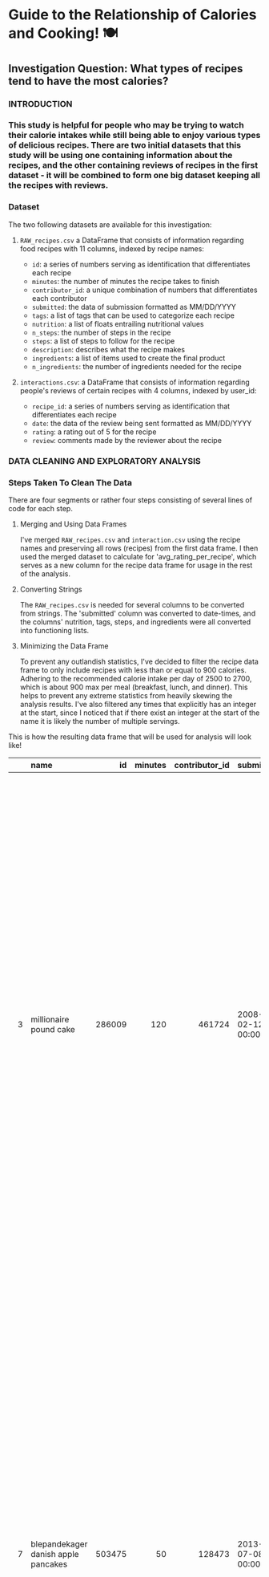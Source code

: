 # Guide to the Relationship of Calories and Cooking! 🍽️

## Investigation Question: What types of recipes tend to have the most calories?

### INTRODUCTION
### This study is helpful for people who may be trying to watch their calorie intakes while still being able to enjoy various types of delicious recipes. There are two initial datasets that this study will be using one containing information about the recipes, and the other containing reviews of recipes in the first dataset - it will be combined to form one big dataset keeping all the recipes with reviews.


### Dataset
The two following datasets are available for this investigation: 

1. `RAW_recipes.csv` a DataFrame that consists of information regarding food recipes with 11 columns, indexed by recipe names:

   - `id`: a series of numbers serving as identification that differentiates each recipe
   - `minutes`: the number of minutes the recipe takes to finish 
   - `contributor_id`: a unique combination of numbers that differentiates each contributor
   - `submitted`: the data of submission formatted as MM/DD/YYYY
   - `tags`: a list of tags that can be used to categorize each recipe
   - `nutrition`: a list of floats entrailing nutritional values
   - `n_steps`: the number of steps in the recipe
   - `steps`: a list of steps to follow for the recipe
   - `description`: describes what the recipe makes 
   - `ingredients`: a list of items used to create the final product
   - `n_ingredients`: the number of ingredients needed for the recipe

2. `interactions.csv`: a DataFrame that consists of information regarding people's reviews of certain recipes with 4 columns, indexed by user_id:

   - `recipe_id`: a series of numbers serving as identification that differentiates each recipe
   - `date`: the data of the review being sent formatted as MM/DD/YYYY
   - `rating`: a rating out of 5 for the recipe
   - `review`: comments made by the reviewer about the recipe

### DATA CLEANING AND EXPLORATORY ANALYSIS
### Steps Taken To Clean The Data 
There are four segments or rather four steps consisting of several lines of code for each step.
1. Merging and Using Data Frames 
   
   I've merged `RAW_recipes.csv` and `interaction.csv` using the recipe names and preserving all rows (recipes) from the first data frame. I then used the merged dataset to calculate for 'avg_rating_per_recipe', which serves as a new column for the recipe data frame for usage in the rest of the analysis.

2. Converting Strings

   The `RAW_recipes.csv` is needed for several columns to be converted from strings. The 'submitted' column was converted to date-times, and the columns' nutrition, tags, steps, and ingredients were all converted into functioning lists.

3. Minimizing the Data Frame

   To prevent any outlandish statistics, I've decided to filter the recipe data frame to only include recipes with less than or equal to 900 calories. Adhering to the recommended calorie intake per day of 2500 to 2700, which is about 900 max per meal (breakfast, lunch, and dinner). This helps to prevent any extreme statistics from heavily skewing the analysis results. I've also filtered any times that explicitly has an integer at the start, since I noticed that if there exist an integer at the start of the name it is likely the number of multiple servings.



This is how the resulting data frame that will be used for analysis will look like!

|    | name                                    |     id |   minutes |   contributor_id | submitted           | tags                                                                                                                                                                                                                                                                                                                                              |   calories |   n_steps | steps                                                                                                                                                                                                                                                                                                                                                                                                                                                                                                                                                                                                                                                                                                                                                                                                                                                                        | description                                                                                                                                                                                                                                                                                                                                                                                                                                                                                                                                                                                  | ingredients                                                                                                                                |   n_ingredients |   avg_rating |
|---:|:----------------------------------------|-------:|----------:|-----------------:|:--------------------|:--------------------------------------------------------------------------------------------------------------------------------------------------------------------------------------------------------------------------------------------------------------------------------------------------------------------------------------------------|-----------:|----------:|:-----------------------------------------------------------------------------------------------------------------------------------------------------------------------------------------------------------------------------------------------------------------------------------------------------------------------------------------------------------------------------------------------------------------------------------------------------------------------------------------------------------------------------------------------------------------------------------------------------------------------------------------------------------------------------------------------------------------------------------------------------------------------------------------------------------------------------------------------------------------------------|:---------------------------------------------------------------------------------------------------------------------------------------------------------------------------------------------------------------------------------------------------------------------------------------------------------------------------------------------------------------------------------------------------------------------------------------------------------------------------------------------------------------------------------------------------------------------------------------------|:-------------------------------------------------------------------------------------------------------------------------------------------|----------------:|-------------:|
|  3 | millionaire pound cake                  | 286009 |       120 |           461724 | 2008-02-12 00:00:00 | ['time-to-make', 'course', 'cuisine', 'preparation', 'occasion', 'north-american', 'desserts', 'american', 'southern-united-states', 'dinner-party', 'holiday-event', 'cakes', 'dietary', 'christmas', 'thanksgiving', 'low-sodium', 'low-in-something', 'taste-mood', 'sweet', '4-hours-or-less']                                                |      878.3 |         7 | ['freheat the oven to 300 degrees', 'grease a 10-inch tube pan with butter , dust the bottom and sides with flour , and set aside', 'in a large mixing bowl , cream the butter and sugar with an electric mixer and add the eggs one at a time , beating after each addition', 'alternately add the flour and milk , stirring till the batter is smooth', 'add the two extracts and stir till well blended', 'scrape the batter into the prepared pan and bake till a cake tester or knife blade inserted in the center comes out clean , about 1 1 / 2 hours', 'cool the cake in the pan on a rack for 5 minutes , then turn it out on the rack to cool completely']                                                                                                                                                                                                        | why a millionaire pound cake?  because it's super rich!  this scrumptious cake is the pride of an elderly belle from jackson, mississippi.  the recipe comes from "the glory of southern cooking" by james villas.                                                                                                                                                                                                                                                                                                                                                                           | ['butter', 'sugar', 'eggs', 'all-purpose flour', 'whole milk', 'pure vanilla extract', 'almond extract']                                   |               7 |            5 |
|  7 | blepandekager   danish   apple pancakes | 503475 |        50 |           128473 | 2013-07-08 00:00:00 | ['danish', '60-minutes-or-less', 'time-to-make', 'course', 'cuisine', 'preparation', 'pancakes-and-waffles', 'breakfast', 'scandinavian', 'european']                                                                                                                                                                                             |      358.2 |        10 | ['beat the eggs lightly and add the milk', 'combine the flour , sugar and salt', 'stir the flour mixture into the egg mixture , stirring in the cup of cream as you mix', 'fry the apple slices in butter in a skillet', 'preheat oven to 500 degree', 'cover the bottom of an oven-proof baking dish , or heavy skillet , with apples', 'pour the batter over slices and bake in a preheated 500 oven', 'when nearly done , remove from oven and sprinkle here and there with a mixture of sugar and cinnamon to taste', 'place dabs of butter on the pancake and return to oven until browned', 'just before serving , sprinkle with lemon juice , and cut into triangles']                                                                                                                                                                                                | this recipe has been posted here for play in zwt9 - scandinavia.  this recipe was found at website: mindspring.com - christian's danish recipes.                                                                                                                                                                                                                                                                                                                                                                                                                                             | ['eggs', 'milk', 'flour', 'sugar', 'salt', 'cream', 'apples', 'butter', 'cinnamon', 'lemon, juice of']                                     |              10 |            5 |
|  9 | lplermagrone  herdsman s macaroni       | 457136 |        40 |            65502 | 2011-05-23 00:00:00 | ['60-minutes-or-less', 'time-to-make', 'course', 'main-ingredient', 'cuisine', 'preparation', 'main-dish', 'side-dishes', 'pasta', 'european', 'swiss', 'pasta-rice-and-grains', 'elbow-macaroni']                                                                                                                                                |      708.6 |        14 | ['heat the oven to 100 c', 'boil potatoes in a saucepan without lid for 5 minutes', 'add macaroni and cook them al dente', 'until the liquid is almost absorbed', 'strain and return to pot', 'pour cream and muscat over the potatoes and macaroni , season to taste', 'alternating with cheese , place the macaroni in layers into a 2 litre dish', 'top with cheese', 'bake for approximately 10 minutes in the center of the preheated oven until the cheese has melted', 'optional onion ring topping:', 'melt the butter', 'mix onions and flour , shake off extra flour', 'fry in the butter at medium heat for about 5 minutes until crisp', 'place onions on paper towels and keep warm']                                                                                                                                                                           | basic ingredients for swiss alpine macaroni include potatoes, macaroni, cheese and onions. of course, there are several variations of this popular recipe, but no matter how it is prepared, this rustic delight, you just love it. muscat is a sweet or fortified white wine made from a muscat grape. mountain cheese (allgäuer bergkäse) is sometimes called the baby brother to emmentaler as it is eaten younger. it is made in the mountains in alpine dairy huts. i did not include the time for the optional onion ring topping as you can do it while cooking the main dish. enjoy! | ['potato', 'salt water', 'macaroni', 'heavy cream', 'muscat wine', 'black pepper', 'cheese', 'unsalted butter', 'onions', 'fine semolina'] |              10 |            5 |
| 10 | lplermagronen                           | 455351 |        55 |          1308592 | 2011-05-07 00:00:00 | ['60-minutes-or-less', 'time-to-make', 'preparation']                                                                                                                                                                                                                                                                                             |      651.8 |        15 | ['heat oven to 375f set a large pot of salted water to boil', 'heat butter / oil over medium-low heat in a frying pan', 'add onions and fry them until golden brown', 'add penne and potatoes to the salted water', 'stir to make sure pasta doesnt stick together', 'cook until tender , about 15 minutes', 'drain penne and potatoes', 'combine milk / cream with salt and pepper', 'in an ovenproof casserole dish , place 1 / 3 of the penne-potatoes , sprinkle with 1 / 2 of the grated cheese', 'make another layer with 1 / 3 of the penne-potatoes , sprinkle with the other 1 / 2 of the grated cheese', 'top with the remaining 1 / 3 of the penne-potatoes', 'pour the seasoned milk / cream evenly over the top', 'spread the browned onions on top', 'bake covered for 10-15 minutes until steaming hot and cheese is melted', 'serve with warmed applesauce'] | known as swiss mac n cheese, älplermagronen was traditionally a dish of peasant farmers  served with apple sauce. taken from growchew.wordpress.com and posted for zwt7                                                                                                                                                                                                                                                                                                                                                                                                                      | ['potato', 'penne pasta', 'onions', 'butter', 'cheese', 'milk', 'salt and pepper', 'applesauce']                                           |               8 |          nan |
| 11 | rter med flsk   pea soup with pork      | 333797 |       195 |            64642 | 2008-10-29 00:00:00 | ['time-to-make', 'course', 'main-ingredient', 'cuisine', 'preparation', 'occasion', 'north-american', '5-ingredients-or-less', 'soups-stews', 'beans', 'american', 'easy', 'beginner-cook', 'dietary', 'comfort-food', 'midwestern', 'inexpensive', 'free-of-something', 'taste-mood', 'savory', 'presentation', 'served-hot', '4-hours-or-less'] |      160.4 |         5 | ['soak peas overnight , drain and add 3 quarts water', 'bring to a boil and cook rapidly', 'skim off any skins', 'after cooking for an hour , add pork and simmer and simmer for 2 hours or until pork is tender', 'add seasonings']                                                                                                                                                                                                                                                                                                                                                                                                                                                                                                                                                                                                                                         | a hearty and comforting soup from the minnesota scandinavian chapter of the united states regional cookbook, culinary arts institute of chicago, 1947.  overnight soaking not included in preparation time.                                                                                                                                                                                                                                                                                                                                                                                  | ['dried yellow peas', 'water', 'salt', 'pork', 'ginger']                                                                                   |               5 |            5 |

### Univariate Analysis

This histogram shows the column 'n_ingredients'. It illustrates the total number of recipes with n number of ingredients. It is to be highlighted that this histogram is slightly skewed right, conveying that the majority of the recipes have between 2-16 ingredients in total.  

<iframe
  src="assets/univariate_analysis.html"
  width="800"
  height="600"
  frameborder="0"
></iframe>


### Bivariate Analysis

This scatterplot shows the columns 'calories' and 'n_ingredients' and their possible relationship. The plot illustrates how there are more recipes with lower calories, but also shows that higher-calories recipes tend to have a higher minimum ingredients used. It could be argued that the two columns have a slightly positive relationship, but it's not prominent.  

<iframe
  src="assets/bivariate_analysis.html"
  width="800"
  height="600"
  frameborder="0"
></iframe>

### Aggregates

This grouped table shows the mean calories and average rating based on the number of ingredients in a recipe. This graph entails an important connection between the three columns, alluding to the possibility of the columns being dependent columns. 

|   n_ingredients |   avg_rating |   calories |
|----------------:|-------------:|-----------:|
|               1 |      4.825   |    205.455 |
|               2 |      4.69343 |    202.887 |
|               3 |      4.66431 |    210.471 |
|               4 |      4.63967 |    234.057 |
|               5 |      4.64983 |    252.183 |
|               6 |      4.63227 |    274.539 |
|               7 |      4.62791 |    295.752 |
|               8 |      4.60912 |    313.73  |
|               9 |      4.60691 |    326.507 |
|              10 |      4.61245 |    335.397 |
|              11 |      4.6277  |    350.952 |
|              12 |      4.61569 |    362.189 |
|              13 |      4.63138 |    378.544 |
|              14 |      4.61153 |    390.683 |
|              15 |      4.63019 |    405.036 |
|              16 |      4.62639 |    421.105 |
|              17 |      4.62141 |    438.144 |
|              18 |      4.70006 |    444.472 |
|              19 |      4.61383 |    455.096 |
|              20 |      4.59164 |    460.509 |
|              21 |      4.65413 |    463.862 |
|              22 |      4.73628 |    479.471 |
|              23 |      4.78228 |    497.952 |
|              24 |      4.61029 |    515.653 |
|              25 |      4.7197  |    467.777 |
|              26 |      4.78796 |    497.104 |
|              27 |      4.89456 |    530.121 |
|              28 |      4.82692 |    478.164 |
|              29 |      4.96667 |    529.25  |
|              30 |      4.83889 |    554.09  |
|              31 |      5       |    402.94  |
|              32 |      5       |    363.1   |
|              33 |      5       |    338.2   |

### ASSESSMENT OF MISSINGNESS
### Not Missing At Random (NMAR) Analysis

There are three columns in the `recipe` data frame, `'name'`, `'description'`, and `'avg_rating'`, which could all possibly be Not Missing At Random (NMAR), assuming the following conditions:
- `'name'`: Users may choose not to provide a name if the recipe is simple or something very common. In this case, the missingness depends on the type of name the recipe would have had. 
- `'description'`: Similarly to the recipe names, users may choose not to describe if the recipe doesn't need any description due to its simplicity or self-explanatory. This makes the missingness depend on what would submitted to describe the recipe.
- `'avg_rating'`: People may have not rated the recipes, possibly due to not having tried them or having a negative experience. This makes the missingness tied to the user's unobserved actions, resulting in NMAR.

All three conditions rely on the idea that unobserved values explain why the data is missing, which is characteristic of NMAR.

### Missingness Dependency

I used permutation testing to evaluate whether the two columns, 'avg rating' and 'calories', are dependent on each other. Through the permutation testing, a p-value of 0.005994005994005994 is evaluated concluding that under a significance level of 0.05 the missingness of 'avg rating' may be dependent on the 'calorie' column. This is further elaborated through the graph showing that as calories increase the existence of missing values in comparison to non-missing values is more prevalent. 

<iframe
  src="assets/missingness_dependency.html"
  width="800"
  height="600"
  frameborder="0"
></iframe>

### HYPOTHESIS TESTING
### Hypotheses

**Null Hypothesis:** The mean calories for low-rated recipes is greater than or equal to the mean calories for high-rated recipes.

**Alternative Hypothesis:** The mean calories for low-rated recipes is less than that of high-rated recipes.

### Test Method
A permutation test was conducted with the following steps:
- Recipes are split into 2 groups based on ratings: low-rated: < 3, high-rated: => 3
- Test Statistic: mean of low-rated - mean of high-rated
- Shuffling 1000 times
- Significance Level: 0.05

### Test Result
**Observed Mean Difference:** 0.7628970266521833

**p_value:** 0.036

**Reject or Fail to Reject:** Reject the null hypothesis

**Test Statistic:** Mean Difference 

**Significance Level:** 0.05

Since the p-value < significance level (0.05), we **reject the null hypothesis**. This provides evidence that low-rated recipes tend to have fewer calories than high-rated recipes. The observed difference is statistically significant and unlikely to be due to random chance. 

This test is appropriate because it allows me to compare the mean calories of two different groups without assuming any specific distribution of the data. It addresses whether the observed difference is statistically unusual, helping with my investigation about which types of recipes tend to have more calories. This shows the relationship between the two groups and possibly providing a partial solution to my investigative question!

### BASELINE MODEL

**Regression Type:** Linear Regression

**Features (BOTH QUANTITATIVE):** n_steps and n_ingredients

**Prediction:** Calories in a recipe

**Metric Used:** R²

**Metric Value:** 0.08897605083991178

This model is very simple and non-complicated, it allows for a very easy way to understand the relationship between the calories and the number of ingredients, and the number of steps taken. Although, this simplicity of the model fails to consider the possibility of having skewed data for the features - lacking of transformed and normalized data. It also strictly only includes linear features that are not scaled. The final model assumed to addresses these limitations and allow for a more robust model, but as a baseline model this model is suitable.

The baseline model has evaluated an R² value of 0.08897605083991178, which means that using the features in the model there about 8% of the data is being captured effectively to be useful on predicting values!

### FINAL MODEL

**Regression Type:** Lasso

**Features (2 QUANTITATIVE, 2 CATEGORICAL):** logn_steps, logn_ingredients, long_minutes, has_dairy

**Prediction:** Calories in a recipe

**Metric Used:** R²

**Metric Value:** 0.10916271694283142

I've started improving my model with engineering new features, I applied log n calculation for the columns n_steps and n_ingredients to normalize the data and counter any possible skewed data. Additionally, I've decided to binarize 2 categorical feature, has_dairy and long_minutes, it will be 1 if a recipe includes the following key words: milk, cheese, cream, and butter, and if a recipe takes more than 60 minutes to follow through, else it'll be 0. Engineering my final features took some time, as I created some features that didn't have much effect into the metric value and in some cases making it worse. These modifications attempts to tackle the issues I've discussed for my baseline model. 

Additionally, I followed the same process for the regression type trying several regressions, such as RandomForestClassifier and DecisionTreeRegression. However, these regressions did not calculate a metric value that was better than using Lasso. For this regression model, I decided to tune alpha and tol to regulize the data to prevent overfitting, and to ensure covergence occurs properly without any problems that can influence the result. The final model has evaluate an R² value of 0.10916271694283142, which is a 22.7% improvement compared to the baseline model. This does mean that this model captures about 11% of the data that is used to make predictions, which is still pretty small but shows an improvement from the baseline model through the modifications. 

### Fairness Analysis

**Group X:** Recipes with dairy products 

**Group Y:** Recipes without dairy products

**Null Hypothesis:** There is not difference between the R² of group x and group y

**Alternative Hypothesis:** There is a difference between the R² of group x and group y

**Metric:** R²

**Significance Level:** 0.01

The permutation test has gotten a p-value of 0.0775, which means the under the given conditions we fail to reject the null hypothesis. There is not enough evidence to conclude that it is wrong. Thus, my works similarly for both defined groups and that it will produce similar evaluatations for similar dataframes. 

